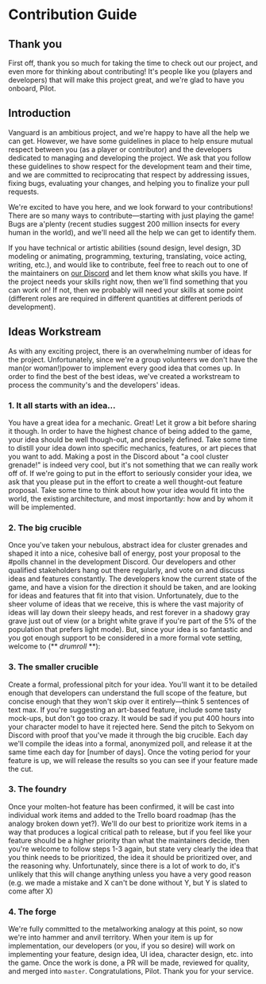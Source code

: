 # Contribution Guide
## Thank you

First off, thank you so much for taking the time to check out our project, and even more for thinking about contributing!  It's people like you (players and developers) that will make this project great, and we're glad to have you onboard, Pilot.

## Introduction

Vanguard is an ambitious project, and we're happy to have all the help we can get.  However, we have some guidelines in place to help ensure mutual respect between you (as a player or contributor) and the developers dedicated to managing and developing the project.  We ask that you follow these guidelines to show respect for the development team and their time, and we are committed to reciprocating that respect by addressing issues, fixing bugs, evaluating your changes, and helping you to finalize your pull requests.

We're excited to have you here, and we look forward to your contributions!  There are so many ways to contribute—starting with just playing the game!  Bugs are a'plenty (recent studies suggest 200 million insects for every human in the world), and we'll need all the help we can get to identify them.

If you have technical or artistic abilities (sound design, level design, 3D modeling or animating, programming, texturing, translating, voice acting, writing, etc.), and would like to contribute, feel free to reach out to one of the maintainers on [our Discord](https://discord.gg/EjEQ5XVR62) and let them know what skills you have.  If the project needs your skills right now, then we'll find something that you can work on!  If not, then we probably will need your skills at some point (different roles are required in different quantities at different periods of development).

## Ideas Workstream
As with any exciting project, there is an overwhelming number of ideas for the project.  Unfortunately, since we're a group volunteers we don't have the man(or woman!)power to implement every good idea that comes up.  In order to find the best of the best ideas, we've created a workstream to process the community's and the developers' ideas.
### 1. It all starts with an idea...
You have a great idea for a mechanic.  Great!  Let it grow a bit before sharing it though.  In order to have the highest chance of being added to the game, your idea should be well though-out, and precisely defined.  Take some time to distill your idea down into specific mechanics, features, or art pieces that you want to add.  Making a post in the Discord about "a cool cluster grenade!" is indeed very cool, but it's not something that we can really work off of.  If we're going to put in the effort to seriously consider your idea, we ask that you please put in the effort to create a well thought-out feature proposal.  Take some time to think about how your idea would fit into the world, the existing architecture, and most importantly: how and by whom it will be implemented.

### 2. The big crucible
Once you've taken your nebulous, abstract idea for cluster grenades and shaped it into a nice, cohesive ball of energy, post your proposal to the #polls channel in the development Discord.  Our developers and other qualified stakeholders hang out there regularly, and vote on and discuss ideas and features constantly.  The developers know the current state of the game, and have a vision for the direction it should be taken, and are looking for ideas and features that fit into that vision.
Unfortunately, due to the sheer volume of ideas that we receive, this is where the vast majority of ideas will lay down their sleepy heads, and rest forever in a shadowy gray grave just out of view (or a bright white grave if you're part of the 5% of the population that prefers light mode).
But, since your idea is so fantastic and you got enough support to be considered in a more formal vote setting, welcome to (** *drumroll* **):

### 3. The smaller crucible
Create a formal, professional pitch for your idea.  You'll want it to be detailed enough that developers can understand the full scope of the feature, but concise enough that they won't skip over it entirely—think 5 sentences of text max.  If you're suggesting an art-based feature, include some tasty mock-ups, but don't go too crazy.  It would be sad if you put 400 hours into your character model to have it rejected here.  Send the pitch to Sekyom on Discord with proof that you've made it through the big crucible.  Each day we'll compile the ideas into a formal, anonymized poll, and release it at the same time each day for [number of days].  Once the voting period for your feature is up, we will release the results so you can see if your feature made the cut.

### 3. The foundry
Once your molten-hot feature has been confirmed, it will be cast into individual work items and added to the Trello board roadmap (has the analogy broken down yet?).  We'll do our best to prioritize work items in a way that produces a logical critical path to release, but if you feel like your feature should be a higher priority than what the maintainers decide, then you're welcome to follow steps 1-3 again, but state very clearly the idea that you think needs to be prioritized, the idea it should be prioritized over, and the reasoning why.  Unfortunately, since there is a lot of work to do, it's unlikely that this will change anything unless you have a very good reason (e.g. we made a mistake and X can't be done without Y, but Y is slated to come after X)

### 4. The forge
We're fully committed to the metalworking analogy at this point, so now we're into hammer and anvil territory.  When your item is up for implementation, our developers (or you, if you so desire) will work on implementing your feature, design idea, UI idea, character design, etc. into the game.  Once the work is done, a PR will be made, reviewed for quality, and merged into `master`.  Congratulations, Pilot.  Thank you for your service.
